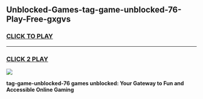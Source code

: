 
## Unblocked-Games-tag-game-unblocked-76-Play-Free-gxgvs
<h3>
<a href="https://premium76.site?title=tag-game-unblocked-76&ref=18A1">CLICK TO PLAY</a></h3>
<hr>

<h3>
<a href="https://premium76.site?title=tag-game-unblocked-76&ref=18A1">CLICK 2 PLAY</a>
  
</h3>

<a href="https://premium76.site?title=tag-game-unblocked-76&ref=18A1"><img src="https://clearcache.store/games.png"></a>


**tag-game-unblocked-76 games unblocked: Your Gateway to Fun and Accessible Online Gaming**
